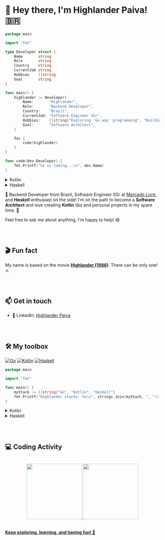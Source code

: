 # 👋 Hey there, I'm Highlander Paiva! 🇧🇷

```go
package main

import "fmt"

type Developer struct {
    Name       string
    Role       string
    Country    string
    CurrentJob string
    Hobbies    []string
    Goal       string
}

func main() {
    highlander := Developer{
        Name:       "Highlander",
        Role:       "Backend Developer",
        Country:    "Brazil",
        CurrentJob: "Software Engineer SSr",
        Hobbies:    []string{"Exploring 'Go way' programming", "Building cool Go projects"},
        Goal:       "Software Architect",
    }

    for {
        code(highlander)
    }
}

func code(dev Developer) {
    fmt.Printf("%s is coding...\n", dev.Name)
}
```

<details>

<summary>Kotlin</summary>


```kotlin
data class Developer(
    val name: String,
    val role: String,
    val country: String,
    val currentJob: String,
    val hobbies: List<String>,
    val goal: String
)

fun main() {
    val highlander = Developer(
        name = "Highlander",
        role = "Backend Developer",
        country = "Brazil",
        currentJob = "Software Engineer SSr",
        hobbies = listOf("Exploring OOP programming", "Building cool Kotlin projects"),
        goal = "Software Architect"
    )

    while (true) {
        code(highlander)
    }
}

fun code(dev: Developer) {
    println("${dev.name} is coding...")
}
```

</details>

<details>

<summary>Haskell</summary>


```haskell
data Developer   = Developer
    { name       :: String
    , role       :: String
    , country    :: String
    , currentJob :: String
    , hobbies    :: [String]
    , goal       :: String
    }

code :: Developer -> IO ()
code dev = putStrLn $ name dev ++ " is coding..."

main :: IO ()
main = do
    let highlander = Developer
            { name       = "Highlander"
            , role       = "Backend Developer"
            , country    = "Brazil"
            , currentJob = "Software Engineer SSr"
            , hobbies    = ["Exploring functional programming", "Building cool Haskell projects"]
            , goal       = "Software Architect"
            }
    
    let loop = do
          code highlander
          loop
    loop
```

</details>

🚀 Backend Developer from Brazil, Software Engineer SSr at [Mercado Livre](https://www.mercadolivre.com.br/), and **_Haskell_** enthusiast on the side! I'm on the path to become a **Software Architect** and love creating **Kotlin** libs and personal projects in my spare time. 🎯

Feel free to ask me about anything, I'm happy to help! 😄

<br/><br/>

## 🎬 Fun fact
My name is based on the movie **[Highlander (1986)](https://m.imdb.com/title/tt0091203/)**. There can be only one! ⚔️

<br/><br/>

## 📫 Get in touch

- 🔗 LinkedIn: [Highlander Paiva](https://www.linkedin.com/in/hvpaiva)

<br/><br/>

## 🛠️ My toolbox

[![Go](https://img.shields.io/badge/go-%2300ADD8.svg?style=for-the-badge&logo=go&logoColor=white)](https://go.dev/)
[![Kotlin](https://img.shields.io/badge/kotlin-%237F52FF.svg?style=for-the-badge&logo=kotlin&logoColor=white)](https://kotlinlang.org/)
[![Haskell](https://img.shields.io/badge/-Haskell-5D4F85?style=for-the-badge&logo=haskell&logoColor=white)](https://www.haskell.org/)

<!-- https://github.com/Ileriayo/markdown-badges -->

```go
package main

import "fmt"

func main() {
    myStack := []string{"Go", "Kotlin", "Haskell"}
    fmt.Printf("Highlander stacks: %s\n", strings.Join(myStack, ", "))
}
```

<details>

<summary>Kotlin</summary>

```kotlin
fun main() {
    val myStack = listOf("Kotlin", "Go", "Haskell")
    println("Highlander stacks: ${myStack.joinToString(", ")}")
}
```

</details>

<details>

<summary>Haskell</summary>

```haskell
import Data.List (intercalate)

main :: IO ()
main = do
    let myStack = ["Kotlin", "Go", "Haskell"]
    putStrLn $ "Highlander stacks: " ++ intercalate ", " myStack
```

</details>

<br/><br/>


## 💻 Coding Activity

<br/>

<div align="center">
  <a href="https://github.com/hvpaiva">
  <img height="180em" src="https://github-readme-stats.vercel.app/api?username=hvpaiva&show_icons=true&theme=dark&include_all_commits=true&count_private=true"/>
  <img height="180em" src="https://github-readme-stats.vercel.app/api/top-langs/?username=hvpaiva&layout=compact&langs_count=5&theme=dark&&hide=javascript,typescript,vue,html,java,c%23"/>
</div>

<br/>

**Keep exploring, learning, and having fun! 🌟**
